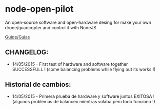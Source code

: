 # node-open-pilot
An open-source software and open-hardware desing for make your own drone/quadcopter and control it with NodeJS.

[Guide/Guias](https://github.com/darioodiaz/node-open-pilot/wiki)

## CHANGELOG:

* 14/05/2015 - First test of hardware and software together SUCCESSFULL ! (some balancing problems while flying but its works !)

## Historial de cambios:

* 14/05/2015 - Primera prueba de hardware y software juntos EXITOSA ! (algunos problemas de balanceo mientras volaba pero todo funciono !)
